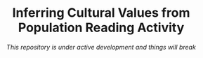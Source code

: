 <div align="center">
    <h1>
        Inferring Cultural Values from Population Reading Activity
    </h1>
    <i>
        This repository is under active development and things will break
    </i>
</div>
